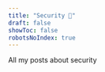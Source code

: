 ```yaml
---
title: "Security 🔐"
draft: false
showToc: false
robotsNoIndex: true
---
```


All my posts about security